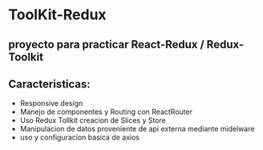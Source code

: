 # ToolKit-Redux

## proyecto para practicar React-Redux / Redux-Toolkit 

## Caracteristicas:

- Responsive design
- Manejo de componentes y Routing con ReactRouter 
- Uso Redux Tollkit creacion de Slices y Store
- Manipulacion de datos proveniente de api externa mediante midelware
- uso y configuracion basica de axios


